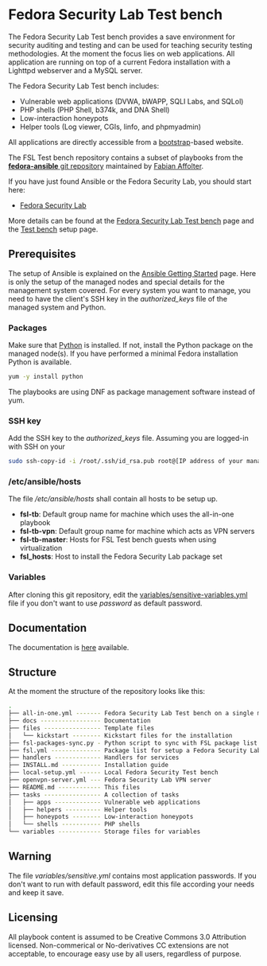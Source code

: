 # Fedora Security Lab Test bench
The Fedora Security Lab Test bench provides a save environment for
security auditing and testing and can be used for teaching security
testing methodologies. At the moment the focus lies on web applications.
All application are running on top of a current Fedora installation with
a ​Lighttpd webserver and a ​MySQL server. 

The Fedora Security Lab Test bench includes:

* Vulnerable web applications (DVWA, bWAPP, SQLI Labs, and SQLol)
* PHP shells (PHP Shell, ​b374k, and ​DNA Shell)
* Low-interaction honeypots
* ​Helper tools (Log viewer, CGIs, ​linfo, and ​phpmyadmin) 

All applications are directly accessible from a [bootstrap](http://twitter.github.io/bootstrap/)-based website. 

The FSL Test bench repository contains a subset of playbooks from the 
[**fedora-ansible** git repository](https://github.com/fabaff/fedora-ansible) 
maintained by [Fabian Affolter](http://fabian-affolter.ch). 

If you have just found Ansible or the Fedora Security Lab, you should start here:

 * [Fedora Security Lab](https://fedorahosted.org/security-spin/)

More details can be found at the [Fedora Security Lab Test bench](https://fedorahosted.org/security-spin/wiki/Test%20bench) page and the [Test bench](https://fedorahosted.org/security-spin/wiki/Test%20bench%20setup) setup page.

## Prerequisites
The setup of Ansible is explained on the
[Ansible Getting Started](http://ansible.cc/docs/gettingstarted.html) page.
Here is only the setup of the managed nodes and special details for the
management system covered. For every system you want to manage, you need to
have the client's SSH key in the *authorized_keys* file of the managed system
and Python.

### Packages
Make sure that [Python](http://www.python.org/) is installed. If not, install
the Python package on the managed node(s). If you have performed a minimal
Fedora installation Python is available.

```bash
yum -y install python
```
The playbooks are using DNF as package management software instead of yum.


### SSH key
Add the SSH key to the *authorized_keys* file. Assuming you are logged-in with
SSH on your 

```bash
sudo ssh-copy-id -i /root/.ssh/id_rsa.pub root@[IP address of your managed note]
```
### /etc/ansible/hosts
The file */etc/ansible/hosts* shall contain all hosts to be setup up.

- **fsl-tb**: Default group name for machine which uses the all-in-one playbook
- **fsl-tb-vpn**: Default group name for machine which acts as VPN servers
- **fsl-tb-master**: Hosts for FSL Test bench guests when using virtualization
- **fsl_hosts**: Host to install the Fedora Security Lab package set

### Variables
After cloning this git repository, edit the [variables/sensitive-variables.yml](https://github.com/fabaff/fsl-test-bench/blob/master/variables/sensitive-variables.yml) file if
you don't want to use *password* as default password.

## Documentation
The documentation is [here](http://fsl-test-bench.affolter-engineering.ch/) available.

## Structure
At the moment the structure of the repository looks like this:

```bash
.
├── all-in-one.yml ------- Fedora Security Lab Test bench on a single machine 
├── docs ----------------- Documentation
├── files ---------------- Template files
│   └── kickstart -------- Kickstart files for the installation
├── fsl-packages-sync.py - Python script to sync with FSL package list
├── fsl.yml -------------- Package list for setup a Fedora Security Lab
├── handlers ------------- Handlers for services
├── INSTALL.md ----------- Installation guide
├── local-setup.yml ------ Local Fedora Security Test bench
├── openvpn-server.yml --- Fedora Security Lab VPN server
├── README.md ------------ This files
├── tasks ---------------- A collection of tasks
│   ├── apps ------------- Vulnerable web applications
│   ├── helpers ---------- Helper tools
│   ├── honeypots -------- Low-interaction honeypots
│   └── shells ----------- PHP shells
└── variables ------------ Storage files for variables
```
## Warning
The file *variables/sensitive.yml* contains most application passwords. If you
don't want to run with default password, edit this file according your needs
and keep it save. 

## Licensing
All playbook content is assumed to be Creative Commons 3.0 Attribution licensed. 
Non-commerical or No-derivatives CC extensions are not acceptable, to encourage
easy use by all users, regardless of purpose.
